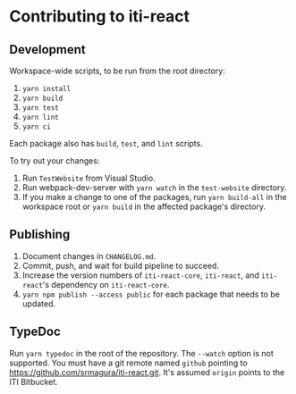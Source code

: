 # Contributing to iti-react

## Development

Workspace-wide scripts, to be run from the root directory:

1. `yarn install`
2. `yarn build`
3. `yarn test`
4. `yarn lint`
5. `yarn ci`

Each package also has `build`, `test`, and `lint` scripts.

To try out your changes:

1. Run `TestWebsite` from Visual Studio.
2. Run webpack-dev-server with `yarn watch` in the `test-website` directory.
3. If you make a change to one of the packages, run `yarn build-all` in the
   workspace root or `yarn build` in the affected package's directory.

## Publishing

1.  Document changes in `CHANGELOG.md`.
2.  Commit, push, and wait for build pipeline to succeed.
3.  Increase the version numbers of `iti-react-core`, `iti-react`, and `iti-react`'s dependency on `iti-react-core`.
4.  `yarn npm publish --access public` for each package that needs to be updated.

## TypeDoc

Run `yarn typedoc` in the root of the repository. The `--watch` option is not
supported. You must have a git remote named `github` pointing to
https://github.com/srmagura/iti-react.git. It's assumed `origin` points to the
ITI Bitbucket.
